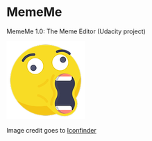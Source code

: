 # MemeMe
MemeMe 1.0: The Meme Editor (Udacity project)

![alt text](https://github.com/nyan-lin-tun/MemeMe/blob/master/Meme/Assets.xcassets/AppIcon.appiconset/180.png?raw=true "Meme")

Image credit goes to <a href="https://www.iconfinder.com/" target="_blank">Iconfinder</a>